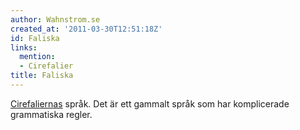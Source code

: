 ```yaml
---
author: Wahnstrom.se
created_at: '2011-03-30T12:51:18Z'
id: Faliska
links:
  mention:
  - Cirefalier
title: Faliska
---
```


[Cirefaliernas] språk. Det är ett gammalt språk som har komplicerade grammatiska regler.

  [Cirefaliernas]: Cirefalier